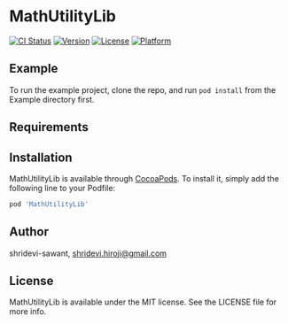 # MathUtilityLib

[![CI Status](https://img.shields.io/travis/shridevi-sawant/MathUtilityLib.svg?style=flat)](https://travis-ci.org/shridevi-sawant/MathUtilityLib)
[![Version](https://img.shields.io/cocoapods/v/MathUtilityLib.svg?style=flat)](https://cocoapods.org/pods/MathUtilityLib)
[![License](https://img.shields.io/cocoapods/l/MathUtilityLib.svg?style=flat)](https://cocoapods.org/pods/MathUtilityLib)
[![Platform](https://img.shields.io/cocoapods/p/MathUtilityLib.svg?style=flat)](https://cocoapods.org/pods/MathUtilityLib)

## Example

To run the example project, clone the repo, and run `pod install` from the Example directory first.

## Requirements

## Installation

MathUtilityLib is available through [CocoaPods](https://cocoapods.org). To install
it, simply add the following line to your Podfile:

```ruby
pod 'MathUtilityLib'
```

## Author

shridevi-sawant, shridevi.hiroji@gmail.com

## License

MathUtilityLib is available under the MIT license. See the LICENSE file for more info.
